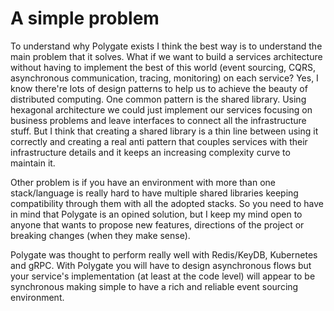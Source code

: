 # A simple problem

To understand why Polygate exists I think the best way is to understand the main problem that it solves. What if we want to build a services architecture without having to implement the best of this world (event sourcing, CQRS, asynchronous communication, tracing, monitoring) on each service? Yes, I know there're lots of design patterns to help us to achieve the beauty of distributed computing. One common pattern is the shared library. Using hexagonal architecture we could just implement our services focusing on business problems and leave interfaces to connect all the infrastructure stuff. But I think that creating a shared library is a thin line between using it correctly and creating a real anti pattern that couples services with their infrastructure details and it keeps an increasing complexity curve to maintain it.

Other problem is if you have an environment with more than one stack/language is really hard to have multiple shared libraries keeping compatibility through them with all the adopted stacks. So you need to have in mind that Polygate is an opined solution, but I keep my mind open to anyone that wants to propose new features, directions of the project or breaking changes (when they make sense).

Polygate was thought to perform really well with Redis/KeyDB, Kubernetes and gRPC. With Polygate you will have to design asynchronous flows but your service's implementation (at least at the code level) will appear to be synchronous making simple to have a rich and reliable event sourcing environment.